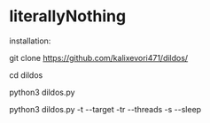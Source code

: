 # literallyNothing
installation:

git clone https://github.com/kalixevori471/dildos/

cd dildos

python3 dildos.py

python3 dildos.py -t --target -tr --threads -s --sleep
